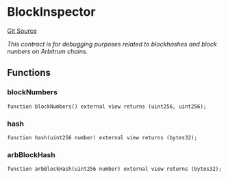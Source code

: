 # BlockInspector
[Git Source](https://github.com/PermissionlessGames/degen-casino/blob/826964e7c93cd23441266d14cb83dbd7e5a43955/src/BlockInspector.sol)

*This contract is for debugging purposes related to blockhashes and block nunbers on Arbitrum chains.*


## Functions
### blockNumbers


```solidity
function blockNumbers() external view returns (uint256, uint256);
```

### hash


```solidity
function hash(uint256 number) external view returns (bytes32);
```

### arbBlockHash


```solidity
function arbBlockHash(uint256 number) external view returns (bytes32);
```

